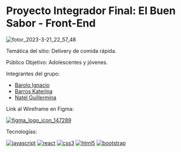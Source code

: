 # Proyecto Integrador Final: El Buen Sabor - Front-End

![fotor_2023-3-21_22_57_48](https://user-images.githubusercontent.com/103141811/226782578-66158746-776a-4628-b278-8b978fa5313a.png)

Temática del sitio: Delivery de comida rápida. 

Público Objetivo: Adolescentes y jóvenes.

Integrantes del grupo: 
- [Barolo Ignacio](https://github.com/IgnacioBarolo)
- [Barros Katerina](https://github.com/KaterinaBarros)
- [Natel Guillermina](https://github.com/guillenatel)

Link al Wireframe en Figma:

[![figma_logo_icon_147289](https://user-images.githubusercontent.com/103141811/225666687-4ce263e2-e8da-4f9f-8a75-2e4152ad2f35.svg)](https://www.figma.com/file/Ro8Sm9fd24ZXTGKlvthh43/Modulo-Cliente?t=qHuRR6UxWZkAaXsD-0)

Tecnologías:

[![javascript](https://user-images.githubusercontent.com/103141811/225782241-0c9fde9a-d28e-480d-aba5-a7a1039cd437.png)](https://developer.mozilla.org/en-US/docs/Web/JavaScript)
[![react](https://user-images.githubusercontent.com/103141811/225781326-385f1423-29fc-44bf-88d4-7c2e5929f603.png)](https://react.dev/)
[![css3](https://user-images.githubusercontent.com/103141811/225782815-b7f4b990-f8da-4cce-9c7d-a72750ad2e2e.png)](https://developer.mozilla.org/es/docs/Web/CSS)
[![html5](https://user-images.githubusercontent.com/103141811/225786922-0b2564c9-6abf-400c-b219-fb5ab358ba9b.png)](https://developer.mozilla.org/es/docs/Web/HTML)
[![bootstrap](https://user-images.githubusercontent.com/103141811/225787186-90800b29-d0c3-4001-ad40-f9ebeaa8fa64.png)](https://getbootstrap.com/)
